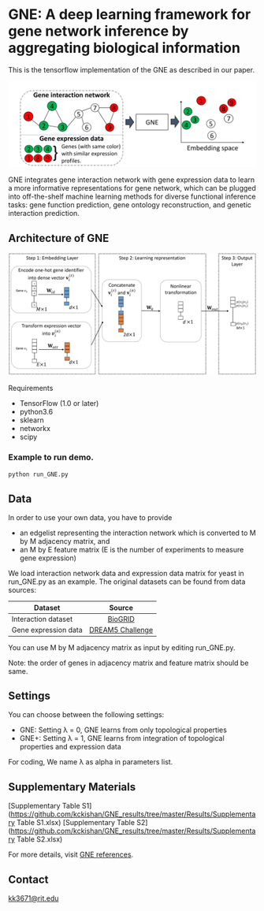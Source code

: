 # GNE: A deep learning framework for gene network inference by aggregating biological information
This is the tensorflow implementation of the GNE as described in our paper.

![](figures/gne.png)

GNE integrates gene interaction network with gene expression data to learn a more informative representations for gene network, which can be plugged into off-the-shelf machine learning methods for diverse functional inference tasks: gene function prediction, gene ontology reconstruction, and genetic interaction prediction. 

## Architecture of GNE
![](figures/block_diagram.png)

Requirements 
* TensorFlow (1.0 or later)
* python3.6
* sklearn
* networkx
* scipy

### Example to run demo.
```
python run_GNE.py
```

## Data

In order to use your own data, you have to provide

* an edgelist representing the interaction network which is converted to M by M adjacency matrix, and
* an M by E feature matrix (E is the number of experiments to measure gene expression)

We load interaction network data and expression data matrix for yeast in run_GNE.py as an example. The original datasets can be found from data sources:

| Dataset        | Source           | 
| ------------- |:-------------:|
| Interaction dataset  | [BioGRID](http://thebiogrid.org/) | 
| Gene expression data     | [DREAM5 Challenge](http://dreamchallenges.org/project/dream-5-network-inference-challenge/)    |  

You can use M by M adjacency matrix as input by editing run_GNE.py.

Note: the order of genes in adjacency matrix and feature matrix should be same.

## Settings
You can choose between the following settings:

* GNE: Setting λ = 0, GNE learns from only topological properties
* GNE+: Setting λ = 1, GNE learns from integration of topological properties and expression data

For coding, We name λ as alpha in parameters list. 

## Supplementary Materials
[Supplementary Table S1](https://github.com/kckishan/GNE_results/tree/master/Results/Supplementary Table S1.xlsx)
[Supplementary Table S2](https://github.com/kckishan/GNE_results/tree/master/Results/Supplementary Table S2.xlsx)

For more details, visit [GNE references](GNE_details.md).
## Contact
kk3671@rit.edu
